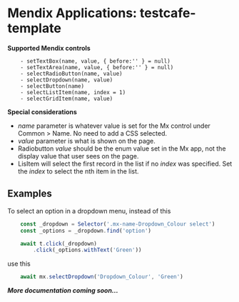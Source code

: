 # Mendix Applications: testcafe-template 

**Supported Mendix controls**
```
    - setTextBox(name, value, { before:'' } = null)
    - setTextArea(name, value, { before:'' } = null)
    - selectRadioButton(name, value)
    - selectDropdown(name, value)
    - selectButton(name)
    - selectListItem(name, index = 1)
    - selectGridItem(name, value)
```

**Special considerations**
- *name* parameter is whatever value is set for the Mx control under Common > Name. No need to add a CSS selected.
- *value* parameter is what is shown on the page. 
- Radiobutton *value* should be the enum value set in the Mx app, not the display value that user sees on the page.
- LisItem will select the first record in the list if no *index* was specified. Set the *index* to select the nth item in the list. 

## Examples
To select an option in a dropdown menu, instead of this
```javascript
    const _dropdown = Selector('.mx-name-Dropdown_Colour select')
    const _options = _dropdown.find('option')

    await t.click(_dropdown)
        .click(_options.withText('Green'))
```
use this
```javascript
    await mx.selectDropdown('Dropdown_Colour', 'Green')
```
***More documentation coming soon...***



